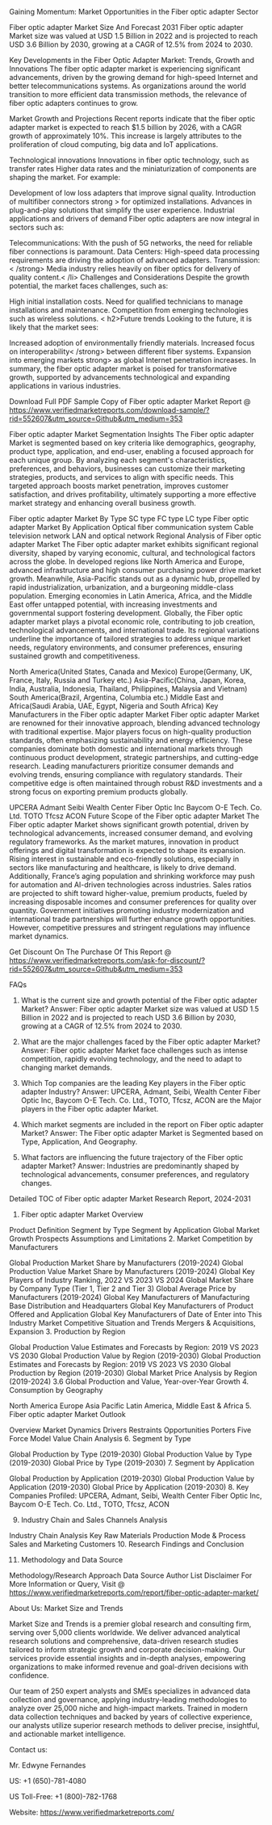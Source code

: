 Gaining Momentum: Market Opportunities in the Fiber optic adapter Sector


Fiber optic adapter Market Size And Forecast 2031
Fiber optic adapter Market size was valued at USD 1.5 Billion in 2022 and is projected to reach USD 3.6 Billion by 2030, growing at a CAGR of 12.5% from 2024 to 2030.

Key Developments in the Fiber Optic Adapter Market: Trends, Growth and Innovations
The fiber optic adapter market is experiencing significant advancements, driven by the growing demand for high-speed Internet and better telecommunications systems. As organizations around the world transition to more efficient data transmission methods, the relevance of fiber optic adapters continues to grow.

Market Growth and Projections
Recent reports indicate that the fiber optic adapter market is expected to reach $1.5 billion by 2026, with a CAGR growth of approximately 10%. This increase is largely attributes to the proliferation of cloud computing, big data and IoT applications.

Technological innovations
Innovations in fiber optic technology, such as transfer rates Higher data rates and the miniaturization of components are shaping the market. For example:

Development of low loss adapters that improve signal quality.
Introduction of multifiber connectors strong > for optimized installations.
Advances in plug-and-play solutions that simplify the user experience.
Industrial applications and drivers of demand
Fiber optic adapters are now integral in sectors such as:

Telecommunications: With the push of 5G networks, the need for reliable fiber connections is paramount.
Data Centers: High-speed data processing requirements are driving the adoption of advanced adapters.
Transmission:< /strong> Media industry relies heavily on fiber optics for delivery of quality content.< /li>
Challenges and Considerations
Despite the growth potential, the market faces challenges, such as:

High initial installation costs.
Need for qualified technicians to manage installations and maintenance.
Competition from emerging technologies such as wireless solutions.
< h2>Future trends
Looking to the future, it is likely that the market sees:

Increased adoption of environmentally friendly materials.
Increased focus on interoperability< /strong> between different fiber systems.
Expansion into emerging markets strong> as global Internet penetration increases.
In summary, the fiber optic adapter market is poised for transformative growth, supported by advancements technological and expanding applications in various industries.

Download Full PDF Sample Copy of Fiber optic adapter Market Report @ https://www.verifiedmarketreports.com/download-sample/?rid=552607&utm_source=Github&utm_medium=353

Fiber optic adapter Market Segmentation Insights
The Fiber optic adapter Market is segmented based on key criteria like demographics, geography, product type, application, and end-user, enabling a focused approach for each unique group. By analyzing each segment's characteristics, preferences, and behaviors, businesses can customize their marketing strategies, products, and services to align with specific needs. This targeted approach boosts market penetration, improves customer satisfaction, and drives profitability, ultimately supporting a more effective market strategy and enhancing overall business growth.

Fiber optic adapter Market By Type
SC type
FC type
LC type
Fiber optic adapter Market By Application
Optical fiber communication system
Cable television network
LAN and optical network
Regional Analysis of Fiber optic adapter Market
The Fiber optic adapter market exhibits significant regional diversity, shaped by varying economic, cultural, and technological factors across the globe. In developed regions like North America and Europe, advanced infrastructure and high consumer purchasing power drive market growth. Meanwhile, Asia-Pacific stands out as a dynamic hub, propelled by rapid industrialization, urbanization, and a burgeoning middle-class population. Emerging economies in Latin America, Africa, and the Middle East offer untapped potential, with increasing investments and governmental support fostering development. Globally, the Fiber optic adapter market plays a pivotal economic role, contributing to job creation, technological advancements, and international trade. Its regional variations underline the importance of tailored strategies to address unique market needs, regulatory environments, and consumer preferences, ensuring sustained growth and competitiveness.

North America(United States, Canada and Mexico)
Europe(Germany, UK, France, Italy, Russia and Turkey etc.)
Asia-Pacific(China, Japan, Korea, India, Australia, Indonesia, Thailand, Philippines, Malaysia and Vietnam)
South America(Brazil, Argentina, Columbia etc.)
Middle East and Africa(Saudi Arabia, UAE, Egypt, Nigeria and South Africa)
Key Manufacturers in the Fiber optic adapter Market
Fiber optic adapter Market are renowned for their innovative approach, blending advanced technology with traditional expertise. Major players focus on high-quality production standards, often emphasizing sustainability and energy efficiency. These companies dominate both domestic and international markets through continuous product development, strategic partnerships, and cutting-edge research. Leading manufacturers prioritize consumer demands and evolving trends, ensuring compliance with regulatory standards. Their competitive edge is often maintained through robust R&D investments and a strong focus on exporting premium products globally.

UPCERA
Admant
Seibi
Wealth Center Fiber Optic Inc
Baycom O-E Tech. Co. Ltd.
TOTO
Tfcsz
ACON
Future Scope of the Fiber optic adapter Market
The Fiber optic adapter Market shows significant growth potential, driven by technological advancements, increased consumer demand, and evolving regulatory frameworks. As the market matures, innovation in product offerings and digital transformation is expected to shape its expansion. Rising interest in sustainable and eco-friendly solutions, especially in sectors like manufacturing and healthcare, is likely to drive demand. Additionally, France’s aging population and shrinking workforce may push for automation and AI-driven technologies across industries. Sales ratios are projected to shift toward higher-value, premium products, fueled by increasing disposable incomes and consumer preferences for quality over quantity. Government initiatives promoting industry modernization and international trade partnerships will further enhance growth opportunities. However, competitive pressures and stringent regulations may influence market dynamics.

Get Discount On The Purchase Of This Report @ https://www.verifiedmarketreports.com/ask-for-discount/?rid=552607&utm_source=Github&utm_medium=353

FAQs
1. What is the current size and growth potential of the Fiber optic adapter Market?
Answer: Fiber optic adapter Market size was valued at USD 1.5 Billion in 2022 and is projected to reach USD 3.6 Billion by 2030, growing at a CAGR of 12.5% from 2024 to 2030.

2. What are the major challenges faced by the Fiber optic adapter Market?
Answer: Fiber optic adapter Market face challenges such as intense competition, rapidly evolving technology, and the need to adapt to changing market demands.

3. Which Top companies are the leading Key players in the Fiber optic adapter Industry?
Answer: UPCERA, Admant, Seibi, Wealth Center Fiber Optic Inc, Baycom O-E Tech. Co. Ltd., TOTO, Tfcsz, ACON are the Major players in the Fiber optic adapter Market.

4. Which market segments are included in the report on Fiber optic adapter Market?
Answer: The Fiber optic adapter Market is Segmented based on Type, Application, And Geography.

5. What factors are influencing the future trajectory of the Fiber optic adapter Market?
Answer: Industries are predominantly shaped by technological advancements, consumer preferences, and regulatory changes.

Detailed TOC of Fiber optic adapter Market Research Report, 2024-2031
1. Fiber optic adapter Market Overview

Product Definition
Segment by Type
Segment by Application
Global Market Growth Prospects
Assumptions and Limitations
2. Market Competition by Manufacturers

Global Production Market Share by Manufacturers (2019-2024)
Global Production Value Market Share by Manufacturers (2019-2024)
Global Key Players of Industry Ranking, 2022 VS 2023 VS 2024
Global Market Share by Company Type (Tier 1, Tier 2 and Tier 3)
Global Average Price by Manufacturers (2019-2024)
Global Key Manufacturers of Manufacturing Base Distribution and Headquarters
Global Key Manufacturers of Product Offered and Application
Global Key Manufacturers of Date of Enter into This Industry
Market Competitive Situation and Trends
Mergers & Acquisitions, Expansion
3. Production by Region

Global Production Value Estimates and Forecasts by Region: 2019 VS 2023 VS 2030
Global Production Value by Region (2019-2030)
Global Production Estimates and Forecasts by Region: 2019 VS 2023 VS 2030
Global Production by Region (2019-2030)
Global Market Price Analysis by Region (2019-2024) 3.6 Global Production and Value, Year-over-Year Growth
4. Consumption by Geography

North America
Europe
Asia Pacific
Latin America, Middle East & Africa
5. Fiber optic adapter Market Outlook

Overview
Market Dynamics
Drivers
Restraints
Opportunities
Porters Five Force Model
Value Chain Analysis 
6. Segment by Type

Global Production by Type (2019-2030)
Global Production Value by Type (2019-2030)
Global Price by Type (2019-2030)
7. Segment by Application

Global Production by Application (2019-2030)
Global Production Value by Application (2019-2030)
Global Price by Application (2019-2030)
8. Key Companies Profiled: UPCERA, Admant, Seibi, Wealth Center Fiber Optic Inc, Baycom O-E Tech. Co. Ltd., TOTO, Tfcsz, ACON

9. Industry Chain and Sales Channels Analysis

Industry Chain Analysis
Key Raw Materials
Production Mode & Process
Sales and Marketing
Customers
10. Research Findings and Conclusion

11. Methodology and Data Source

Methodology/Research Approach
Data Source
Author List
Disclaimer
For More Information or Query, Visit @ https://www.verifiedmarketreports.com/report/fiber-optic-adapter-market/

About Us: Market Size and Trends

Market Size and Trends is a premier global research and consulting firm, serving over 5,000 clients worldwide. We deliver advanced analytical research solutions and comprehensive, data-driven research studies tailored to inform strategic growth and corporate decision-making. Our services provide essential insights and in-depth analyses, empowering organizations to make informed revenue and goal-driven decisions with confidence.

Our team of 250 expert analysts and SMEs specializes in advanced data collection and governance, applying industry-leading methodologies to analyze over 25,000 niche and high-impact markets. Trained in modern data collection techniques and backed by years of collective experience, our analysts utilize superior research methods to deliver precise, insightful, and actionable market intelligence.

Contact us:

Mr. Edwyne Fernandes

US: +1 (650)-781-4080

US Toll-Free: +1 (800)-782-1768

Website: https://www.verifiedmarketreports.com/
